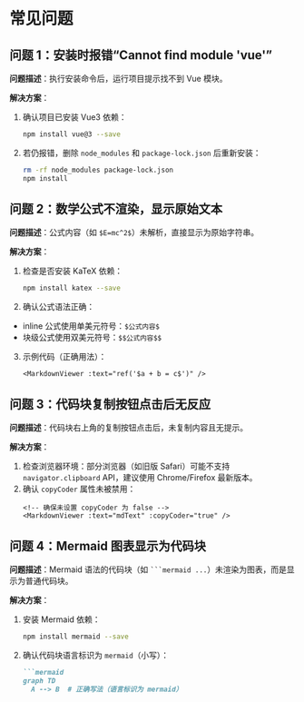 # 常见问题


## 问题 1：安装时报错“Cannot find module 'vue'”
**问题描述**：执行安装命令后，运行项目提示找不到 Vue 模块。

**解决方案**：
1. 确认项目已安装 Vue3 依赖：
   ```bash
   npm install vue@3 --save
   ```
2. 若仍报错，删除 `node_modules` 和 `package-lock.json` 后重新安装：
   ```bash
   rm -rf node_modules package-lock.json
   npm install
   ```


## 问题 2：数学公式不渲染，显示原始文本
**问题描述**：公式内容（如 `$E=mc^2$`）未解析，直接显示为原始字符串。

**解决方案**：
1. 检查是否安装 KaTeX 依赖：
   ```bash
   npm install katex --save
   ```
2. 确认公式语法正确：
- inline 公式使用单美元符号：`$公式内容$`
- 块级公式使用双美元符号：`$$公式内容$$`
3. 示例代码（正确用法）：
   ```vue
   <MarkdownViewer :text="ref('$a + b = c$')" />
   ```


## 问题 3：代码块复制按钮点击后无反应
**问题描述**：代码块右上角的复制按钮点击后，未复制内容且无提示。

**解决方案**：
1. 检查浏览器环境：部分浏览器（如旧版 Safari）可能不支持 `navigator.clipboard` API，建议使用 Chrome/Firefox 最新版本。
2. 确认 `copyCoder` 属性未被禁用：
   ```vue
   <!-- 确保未设置 copyCoder 为 false -->
   <MarkdownViewer :text="mdText" :copyCoder="true" />
   ```


## 问题 4：Mermaid 图表显示为代码块
**问题描述**：Mermaid 语法的代码块（如 ```` ```mermaid ... ````）未渲染为图表，而是显示为普通代码块。

**解决方案**：
1. 安装 Mermaid 依赖：
   ```bash
   npm install mermaid --save
   ```
2. 确认代码块语言标识为 `mermaid`（小写）：
   ```markdown
   ```mermaid
   graph TD
     A --> B  # 正确写法（语言标识为 mermaid）
   ```
